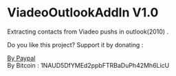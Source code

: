 # ViadeoOutlookAddIn V1.0
Extracting contacts from Viadeo pushs  in outlook(2010) .

Do you like this project? Support it by donating :

<a href="https://www.paypal.com/cgi-bin/webscr?cmd=_s-xclick&hosted_button_id=22AZ2GGGHATNW">By Paypal</a>
<br>
By Bitcoin : 1NAUD5DfYMEd2ppbFTRBaDuPh42Mh6LicU

